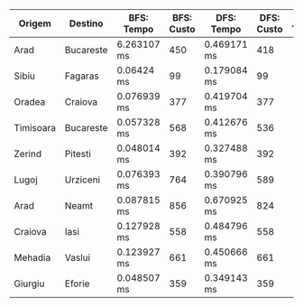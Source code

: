| Origem    | Destino   | BFS: Tempo  | BFS: Custo | DFS: Tempo  | DFS: Custo | DFS: Tempo | DFS: Custo |
| --------- | --------- | ----------- | ---------- | ----------- | ---------- | ---------- | ---------- |
| Arad      | Bucareste | 6.263107 ms | 450        | 0.469171 ms | 418        |            |            |
| Sibiu     | Fagaras   | 0.06424 ms  | 99         | 0.179084 ms | 99         |            |            |
| Oradea    | Craiova   | 0.076939 ms | 377        | 0.419704 ms | 377        |            |            |
| Timisoara | Bucareste | 0.057328 ms | 568        | 0.412676 ms | 536        |            |            |
| Zerind    | Pitesti   | 0.048014 ms | 392        | 0.327488 ms | 392        |            |            |
| Lugoj     | Urziceni  | 0.076393 ms | 764        | 0.390796 ms | 589        |            |            |
| Arad      | Neamt     | 0.087815 ms | 856        | 0.670925 ms | 824        |            |            |
| Craiova   | Iasi      | 0.127928 ms | 558        | 0.484796 ms | 558        |            |            |
| Mehadia   | Vaslui    | 0.123927 ms | 661        | 0.450666 ms | 661        |            |            |
| Giurgiu   | Eforie    | 0.048507 ms | 359        | 0.349143 ms | 359        |            |            |
